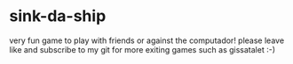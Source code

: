 # sink-da-ship
very fun game to play with friends or against the computador!
please leave like and subscribe to my git for more exiting games such as gissatalet :-)
